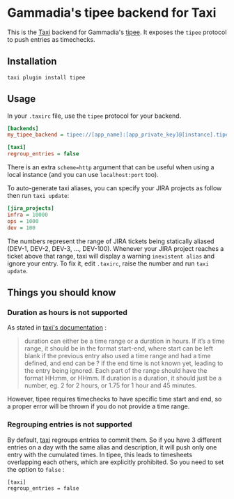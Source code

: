 Gammadia's tipee backend for Taxi
=================================

This is the [Taxi](https://github.com/sephii/taxi) backend for Gammadia's [tipee](https://tipee.ch). It
exposes the `tipee` protocol to push entries as timechecks.

Installation
------------

```shell
taxi plugin install tipee
```

Usage
-----

In your `.taxirc` file, use the `tipee` protocol for your backend.

```ini
[backends]
my_tipee_backend = tipee://[app_name]:[app_private_key]@[instance].tipee.net/api/?person=[person_id]

[taxi]
regroup_entries = false
```

There is an extra `scheme=http` argument that can be useful when using a local instance (and you can use `localhost:port` too).

To auto-generate taxi aliases, you can specify your JIRA projects as follow then run `taxi update`:

```ini
[jira_projects]
infra = 10000
ops = 1000
dev = 100
```

The numbers represent the range of JIRA tickets being statically aliased (DEV-1, DEV-2, DEV-3, ..., DEV-100). Whenever your JIRA project reaches a ticket above that range, taxi will display a warning `inexistent alias` and ignore your entry. To fix it, edit `.taxirc`, raise the number and run `taxi update`.

Things you should know
----------------------

### Duration as hours is not supported

As stated in [taxi's documentation](https://taxi-timesheets.readthedocs.io/en/master/userguide.html#timesheet-syntax) :

> duration can either be a time range or a duration in hours. If it’s a time range, it should be in the format start-end, where start can be left blank if the previous entry also used a time range and had a time defined, and end can be ? if the end time is not known yet, leading to the entry being ignored. Each part of the range should have the format HH:mm, or HHmm. If duration is a duration, it should just be a number, eg. 2 for 2 hours, or 1.75 for 1 hour and 45 minutes.

However, tipee requires timechecks to have specific time start and end, so a proper error will be thrown if you do not provide a time range.

### Regrouping entries is not supported

By default, [taxi](https://taxi-timesheets.readthedocs.io/en/master/userguide.html#regroup-entries) regroups entries to commit them. So if you have 3 different entries on a day with the same alias and description, it will push only one entry with the cumulated times. In tipee, this leads to timesheets overlapping each others, which are explicitly prohibited. So you need to set the option to `false` :

```
[taxi]
regroup_entries = false
```
